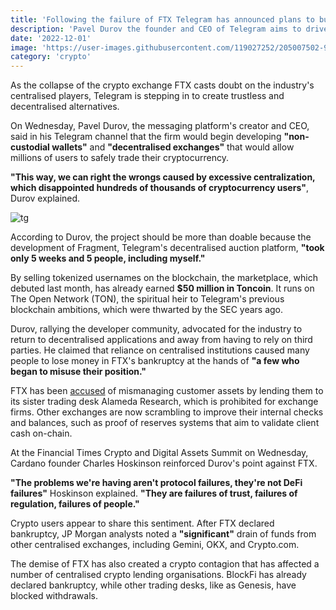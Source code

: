 ```yaml
---
title: 'Following the failure of FTX Telegram has announced plans to build a decentralised cryptocurrency exchange'
description: 'Pavel Durov the founder and CEO of Telegram aims to drive cryptocurrency back toward trustless solutions.'
date: '2022-12-01'
image: 'https://user-images.githubusercontent.com/119027252/205007502-972bf3c4-9b49-4798-849a-76433a4c6c60.png'
category: 'crypto'
---
```


As the collapse of the crypto exchange FTX casts doubt on the industry's centralised players, Telegram is stepping in to create trustless and decentralised alternatives.


On Wednesday, Pavel Durov, the messaging platform's creator and CEO, said in his Telegram channel that the firm would begin developing **"non-custodial wallets"** and **"decentralised exchanges"** that would allow millions of users to safely trade their cryptocurrency.

**"This way, we can right the wrongs caused by excessive centralization, which disappointed hundreds of thousands of cryptocurrency users"**, Durov explained.

![tg](https://user-images.githubusercontent.com/119027252/205007672-fa3607fe-d98a-48c4-91b4-133d9f963d33.jpg)


According to Durov, the project should be more than doable because the development of Fragment, Telegram's decentralised auction platform, **"took only 5 weeks and 5 people, including myself."**

By selling tokenized usernames on the blockchain, the marketplace, which debuted last month, has already earned **$50 million in Toncoin**. It runs on The Open Network (TON), the spiritual heir to Telegram's previous blockchain ambitions, which were thwarted by the SEC years ago.

Durov, rallying the developer community, advocated for the industry to return to decentralised applications and away from having to rely on third parties. He claimed that reliance on centralised institutions caused many people to lose money in FTX's bankruptcy at the hands of **"a few who began to misuse their position."**


FTX has been [accused](https://twitter.com/brian_armstrong/status/1590088747299008512) of mismanaging customer assets by lending them to its sister trading desk Alameda Research, which is prohibited for exchange firms. Other exchanges are now scrambling to improve their internal checks and balances, such as proof of reserves systems that aim to validate client cash on-chain.

At the Financial Times Crypto and Digital Assets Summit on Wednesday, Cardano founder Charles Hoskinson reinforced Durov's point against FTX.

**"The problems we're having aren't protocol failures, they're not DeFi failures"** Hoskinson explained. **"They are failures of trust, failures of regulation, failures of people."**

Crypto users appear to share this sentiment. After FTX declared bankruptcy, JP Morgan analysts noted a **"significant"** drain of funds from other centralised exchanges, including Gemini, OKX, and Crypto.com.

The demise of FTX has also created a crypto contagion that has affected a number of centralised crypto lending organisations. BlockFi has already declared bankruptcy, while other trading desks, like as Genesis, have blocked withdrawals.
